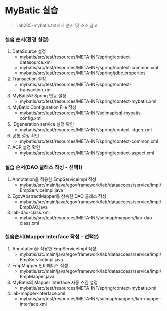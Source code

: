 # MyBatic 실습
> lab205-mybatis.txt에서 순서 및 소스 참고

### 실습 순서(환경 설정)
1. DataSource 설정
	- mybatis/src/test/resources/META-INF/spring/context-datasource.xml
	- mybatis/src/test/resources/META-INF/spring/context-common.xml
	- mybatis/src/test/resources/META-INF/spring/jdbc.properties
2. Transaction 설정
	- mybatis/src/test/resources/META-INF/spring/context-transaction.xml
3. MyBatis와 Spring 연동 설정
	- mybatis/src/test/resources/META-INF/spring/context-mybatis.xml
4. MyBatic Configuration File 작성
	- mybatis/src/test/resources/META-INF/sqlmap/sql-mybatis-config.xml
5. IDgeneration service 설정 확인
	- mybatis/src/test/resources/META-INF/spring/context-idgen.xml
6. 공통 설정 확인
	- mybatis/src/test/resources/META-INF/spring/context-common.xml
7. AOP 설정 확인
	- mybatis/src/test/resources/META-INF/spring/context-aspect.xml
	
### 실습 순서(DAO 클래스 작성 - 선택1)
1. Annotation을 적용한 EmpServiceImpl 작성
	- mybatis/src/main/java/egovframework/lab/dataaccess/service/impl/EmpServiceImpl.java
2. EgovAbstractMapper를 상속한 DAO 클래스 작성
	- mybatis/src/main/java/egovframework/lab/dataaccess/service/impl/EmpDAO.java
3. lab-dao-class.xml 
	- mybatis/src/test/resources/META-INF/sqlmap/mappers/lab-dao-class.xml
	
### 실습순서(Mapper Interface 작성 - 선택2)
1. Annotation을 적용한 EmpServiceImpl 작성
	- mybatis/src/main/java/egovframework/lab/dataaccess/service/impl/EmpServiceImpl.java
2. EmpMapper 인터페이스 작성
	- mybatis/src/main/java/egovframework/lab/dataaccess/service/impl/EmpMapper.java
3. MyBatis의 Mapper Interface 자동 스캔 설정
	- mybatis/src/test/resources/META-INF/spring/context-mybatis.xml
4. lab-mapper-interface.xml
	- mybatis/src/test/resources/META-INF/sqlmap/mappers/lab-mapper-interface.xml
	